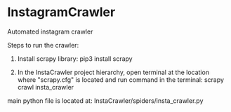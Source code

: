 # InstagramCrawler
Automated instagram crawler

Steps to run the crawler:
1. Install scrapy library:
      pip3 install scrapy

2. In the InstaCrawler project hierarchy, open terminal at the location where "scrapy.cfg" is located and run command in the      terminal:
      scrapy crawl insta_crawler
      
 
main python file is located at: InstaCrawler/spiders/insta_crawler.py
